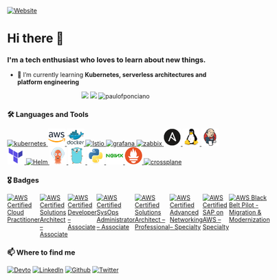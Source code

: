 [![Website](https://img.shields.io/website?label=dev.to/paulofponciano&style=for-the-badge&url=http%3A%2F%2Fdev.to/paulofponciano)](https://dev.to/paulofponciano)

<h1 align="left">Hi there 👋</h1>
<h3 align="left">I'm a tech enthusiast who loves to learn about new things.</h3>

- 🌱 I’m currently learning **Kubernetes, serverless architectures and platform engineering**

<div style = "text-align: center">
  <img height="170em" src="https://github-readme-stats.vercel.app/api?username=paulofponciano&theme=onedark&hide_border=false&include_all_commits=true&count_private=true"/>
  <img height="170em" src="https://github-readme-streak-stats.herokuapp.com/?user=paulofponciano&theme=onedark&hide_border=false"/>
  <img height="170em" src="https://github-readme-stats.vercel.app/api/top-langs?username=paulofponciano&show_icons=true&locale=en&layout=compact&theme=onedark&hide_border=false" alt="paulofponciano" />
</div>

<h3 align="left">🛠️ Languages and Tools</h3>
<p align="left">
<a href="https://kubernetes.io" target="_blank" rel="noreferrer"> <img src="https://www.vectorlogo.zone/logos/kubernetes/kubernetes-icon.svg" alt="kubernetes" width="40" height="40"/> </a>
<a href="https://aws.amazon.com" target="_blank" rel="noreferrer"> <img src="https://raw.githubusercontent.com/devicons/devicon/master/icons/amazonwebservices/amazonwebservices-original-wordmark.svg" alt="aws" width="40" height="40"/> </a> 
<a href="https://www.docker.com/" target="_blank" rel="noreferrer"> <img src="https://raw.githubusercontent.com/devicons/devicon/master/icons/docker/docker-original-wordmark.svg" alt="docker" width="40" height="40"/> </a>
<a href="https://istio.io" target="_blank" rel="noreferrer"> <img src="https://www.vectorlogo.zone/logos/istioio/istioio-icon.svg" alt="Istio" width="40" height="40"/> </a>
<a href="https://grafana.com" target="_blank" rel="noreferrer"> <img src="https://www.vectorlogo.zone/logos/grafana/grafana-icon.svg" alt="grafana" width="40" height="40"/> </a>
<a href="https://www.zabbix.com/" target="_blank" rel="noreferrer"> <img src="https://www.vectorlogo.zone/logos/zabbix/zabbix-icon.svg" alt="zabbix" width="40" height="40"/> </a>
<a href="https://www.ansible.com/" target="_blank" rel="noreferrer"> <img src="https://github.com/devicons/devicon/blob/master/icons/ansible/ansible-original.svg" alt="ansible" width="40" height="40"/> </a> 
<a href="https://www.linux.org/" target="_blank" rel="noreferrer"> <img src="https://raw.githubusercontent.com/devicons/devicon/master/icons/linux/linux-original.svg" alt="linux" width="40" height="40"/> </a>
<a href="https://www.jenkins.io/" target="_blank" rel="noreferrer"> <img src="https://github.com/devicons/devicon/blob/master/icons/jenkins/jenkins-original.svg" alt="jenkins" width="40" height="40"/> </a>
<a href="https://www.terraform.io/" target="_blank" rel="noreferrer"> <img src="https://github.com/devicons/devicon/blob/master/icons/terraform/terraform-original.svg" alt="terraform" width="40" height="40"/> </a>
<a href="https://helm.sh/" target="_blank" rel="noreferrer"> <img src="https://www.vectorlogo.zone/logos/helmsh/helmsh-icon.svg" alt="Helm" width="40" height="40"/> </a>
<a href="https://argoproj.github.io/cd/" target="_blank" rel="noreferrer"> <img src="https://github.com/devicons/devicon/blob/master/icons/argocd/argocd-original.svg" alt="argocd" width="40" height="40"/> </a>
<a href="https://go.dev/" target="_blank" rel="noreferrer"> <img src="https://github.com/devicons/devicon/blob/master/icons/go/go-original.svg" alt="go" width="40" height="40"/> </a>
<a href="https://www.python.org/" target="_blank" rel="noreferrer"> <img src="https://github.com/devicons/devicon/blob/master/icons/python/python-original.svg" alt="python" width="40" height="40"/> </a>
<a href="https://www.nginx.com/" target="_blank" rel="noreferrer"> <img src="https://github.com/devicons/devicon/blob/master/icons/nginx/nginx-original.svg" alt="nginx" width="40" height="40"/> </a>
<a href="https://prometheus.io/" target="_blank" rel="noreferrer"> <img src="https://github.com/devicons/devicon/blob/master/icons/prometheus/prometheus-original.svg" alt="prometheus" width="40" height="40"/> </a>
<a href="https://www.crossplane.io/" target="_blank" rel="noreferrer"> <img src="https://github.com/crossplane/artwork/blob/master/logo/icon.svg" alt="crossplane" width="40" height="40"/> </a>
</p>

<h3>🎖 Badges</h3>

<div class="row">
    <div class="coluna">
        <div style="display: flex"><br>
          <a href='https://www.credly.com/badges/1d19edd7-6663-4286-9bb5-6f7a9cdc35aa'><img
                    align="center" alt="AWS Certified Cloud Practitioner" height="110" width="110"
                    src="https://images.credly.com/size/340x340/images/00634f82-b07f-4bbd-a6bb-53de397fc3a6/image.png">
            </a>
            <a href='https://www.credly.com/badges/785b299e-0983-4f80-b927-e77dff832d11'><img
                    align="center" alt="AWS Certified Solutions Architect – Associate" height="110" width="110"
                    src="https://images.credly.com/size/600x600/images/0e284c3f-5164-4b21-8660-0d84737941bc/image.png">
            </a>
            <a href='https://www.credly.com/badges/0e84cbcc-db81-455d-8f23-6f48f7cb078c'><img
                    align="center" alt="AWS Certified Developer – Associate" height="110" width="110"
                    src="https://images.credly.com/size/340x340/images/b9feab85-1a43-4f6c-99a5-631b88d5461b/image.png">
            </a>
            <a href='https://www.credly.com/badges/de5a2ab3-cf5c-4c2d-8299-dfb21f9faaba'><img
                    align="center" alt="AWS Certified SysOps Administrator – Associate" height="110" width="110"
                    src="https://images.credly.com/size/3100x3100/images/f0d3fbb9-bfa7-4017-9989-7bde8eaf42b1/image.png">
            </a>
            <a href='https://www.credly.com/badges/aaa4bedf-ff01-4089-9d31-4b337da019ae'><img
                    align="center" alt="AWS Certified Solutions Architect – Professional" height="110" width="110"
                    src="https://images.credly.com/size/3100x3100/images/2d84e428-9078-49b6-a804-13c15383d0de/image.png">
            </a>
            <a href='https://www.credly.com/badges/bc0787a9-a57d-4e94-b5b9-dd5b74697e8b'><img
                    align="center" alt="AWS Certified Advanced Networking – Specialty" height="110" width="110"
                    src="https://images.credly.com/size/3100x3100/images/4d08274f-64c1-495e-986b-3143f51b1371/image.png">
            </a>
            <a href='https://www.credly.com/badges/31efa268-e5c6-47b2-a181-049e29f233df'><img
                    align="center" alt="AWS Certified SAP on AWS – Specialty" height="110" width="110"
                    src="https://images.credly.com/size/3100x3100/images/57bb7f6a-441f-4356-a2f1-7693227a475e/image.png">
            </a>
            <a href='https://www.credly.com/badges/66138047-d412-4f81-8dbb-a1442449d88a'><img
                    align="center" alt="AWS Black Belt Pilot - Migration & Modernization" height="110" width="110"
                    src="https://images.credly.com/images/78826894-559c-4df4-b471-80f0ef79a195/image.png">
            </a>
</div>

<h3>📫 Where to find me</h3>
<p><a href="https://dev.to/paulofponciano/" target="_blank"><img alt="Devto" src="https://img.shields.io/badge/dev.to-0A0A0A?style=for-the-badge&logo=devdotto&logoColor=white" /></a>
<a href="https://www.linkedin.com/in/paulofponciano" target="_blank"><img alt="LinkedIn" src="https://img.shields.io/badge/linkedin-%230077B5.svg?&style=for-the-badge&logo=linkedin&logoColor=white" /></a>
<a href="https://github.com/paulofponciano/" target="_blank"><img alt="Github" src="https://img.shields.io/badge/GitHub-%2312100E.svg?&style=for-the-badge&logo=Github&logoColor=white" /></a> 
<a href="https://twitter.com/poncianopaulof" target="_blank"><img alt="Twitter" src="https://img.shields.io/badge/twitter-%231DA1F2.svg?&style=for-the-badge&logo=twitter&logoColor=white" /></a> 
</p>
